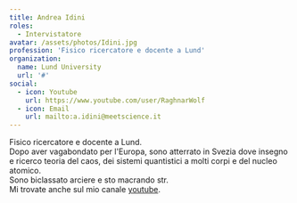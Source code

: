 ```yaml
---
title: Andrea Idini
roles:
  - Intervistatore
avatar: /assets/photos/Idini.jpg
profession: 'Fisico ricercatore e docente a Lund'
organization:
  name: Lund University
  url: '#'
social:
  - icon: Youtube
    url: https://www.youtube.com/user/RaghnarWolf
  - icon: Email
    url: mailto:a.idini@meetscience.it
---
```


Fisico ricercatore e docente a Lund.  
Dopo aver vagabondato per l'Europa, sono atterrato in Svezia dove insegno e ricerco teoria del caos, dei sistemi quantistici a molti corpi e del nucleo atomico.  
Sono biclassato arciere e sto macrando str.  
Mi trovate anche sul mio canale [youtube](https://www.youtube.com/user/RaghnarWolf").